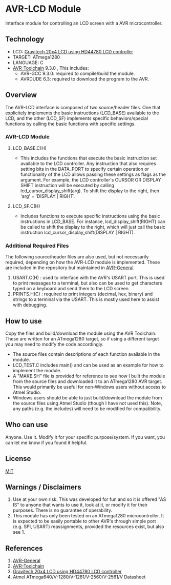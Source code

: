 # AVR-LCD Module
Interface module for controlling an LCD screen with a AVR microcontroller.


## Technology
* LCD: [Gravitech 20x4 LCD using HD44780 LCD controller](https://www.gravitech.us/20chbllcd.html)
* TARGET: ATmega1280
* LANGUAGE: C
* [AVR-Toolchain](https://github.com/osx-cross/homebrew-avr) 9.3.0 , This includes: 
  * AVR-GCC 9.3.0: required to compile/build the module.
  * AVRDUDE 6.3: required to download the program to the AVR.


## Overview
The AVR-LCD interface is composed of two source/header files. One that explicitely implements the basic instructions (LCD_BASE) available to the LCD, and the other (LCD_SF) implements specific behaviors/special functions by calling the basic functions with specific settings.

### AVR-LCD Module
1. LCD_BASE.C(H)
    * This includes the functions that execute the basic instruction set available to the LCD controller. Any instruction that also requires setting bits in the DATA_PORT to specify certain operation or functionality of the LCD allows passing these settings as flags as the argument.  For example, the LCD controller's CURSOR OR DISPLAY SHIFT instruction will be executed by calling lcd_cursor_display_shift(arg).  To shift the display to the right, then 'arg' = 'DISPLAY | RIGHT'.

2. LCD_SF.C(H)
    * Includes functions to execute specific instructions using the basic instructions in LCD_BASE.  For instance, lcd_display_shift(RIGHT) can be called to shift the display to the right, which will just call the basic instruction lcd_cursor_display_shift(DISPLAY | RIGHT).


### Additional Required Files
The following source/header files are also used, but not necessarily required, depending on how the AVR-LCD module is implemented. These are included in the repository but maintained in [AVR-General](https://github.com/Jsfain/AVR-General.git)

1. USART.C(H)   : used to interface with the AVR's USART port. This is used to print messages to a terminal, but also can be used to get characters typed on a keyboard and send them to the LCD screen.
2. PRINTS.H(C)  : required to print integers (decimal, hex, binary) and strings to a terminal via the USART. This is mostly used here to assist with debugging.


## How to use
Copy the files and build/download the module using the AVR Toolchain. These are written for an ATmega1280 target, so if using a different target you may need to modify the code accordingly.  
 * The source files contain descriptions of each function available in the module.
 * LCD_TEST.C includes main() and can be used as an example for how to implement the module.
 * A "MAKE.SH" file is provided for reference to see how I built the module from the source files and downloaded it to an ATmega1280 AVR target. This would primarily be useful for non-Windows users without access to Atmel Studio.
 * Windows users should be able to just build/download the module from the source files using Atmel Studio (though I have not used this). Note, any paths (e.g. the includes) will need to be modified for compatibility.


## Who can use
Anyone. Use it. Modify it for your specific purpose/system. If you want, you can let me know if you found it helpful.


## License
[MIT](https://github.com/Jsfain/AVR-LCD/blob/master/LICENSE)


## Warnings / Disclaimers
1. Use at your own risk. This was developed for fun and so it is offered "AS IS" to anyone that wants to use it, look at it, or modify it for their purposes. There is no guarantee of operability. 
2. This module has only been tested on an ATmega1280 microcontroller. It is expected to be easily portable to other AVR's through simple port (e.g. SPI, USART) reassignments, provided the resources exist, but also see 1.


## References
1. [AVR-General](https://github.com/Jsfain/AVR-General.git)
2. [AVR-Toolchain](https://github.com/osx-cross/homebrew-avr)
3. [Gravitech 20x4 LCD using HD44780 LCD controller](https://www.gravitech.us/20chbllcd.html)
3. Atmel ATmega640/V-1280/V-1281/V-2560/V-2561/V Datasheet
